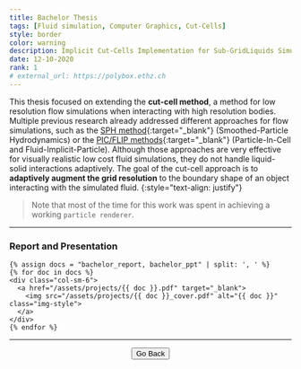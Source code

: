 ```yaml
---
title: Bachelor Thesis
tags: [Fluid simulation, Computer Graphics, Cut-Cells]
style: border
color: warning
description: Implicit Cut-Cells Implementation for Sub-GridLiquids Simulation
date: 12-10-2020
rank: 1
# external_url: https://polybox.ethz.ch
---
```


This thesis focused on extending the **cut-cell method**, a method for low resolution flow simulations when interacting with high resolution bodies. Multiple previous research already addressed different approaches for flow simulations, such as the [SPH method](https://en.wikipedia.org/wiki/Smoothed-particle_hydrodynamics){:target="_blank"} (Smoothed-Particle Hydrodynamics) or the [PIC/FLIP methods](https://en.wikipedia.org/wiki/Particle-in-cell){:target="_blank"} (Particle-In-Cell and Fluid-Implicit-Particle). Although those approaches are very effective for visually realistic low cost fluid simulations, they do not handle liquid-solid interactions adaptively. The goal of the cut-cell approach is to **adaptively augment the grid resolution** to the boundary shape of an object interacting with the simulated fluid.
{:style="text-align: justify"}

> Note that most of the time for this work was spent in achieving a working `particle renderer`.

<hr>

### Report and Presentation

<div class="container">
  <div class="row align-items-center">

    {% assign docs = "bachelor_report, bachelor_ppt" | split: ', ' %}
    {% for doc in docs %}
    <div class="col-sm-6">
      <a href="/assets/projects/{{ doc }}.pdf" target="_blank">
        <img src="/assets/projects/{{ doc }}_cover.pdf" alt="{{ doc }}" class="img-style">
      </a>
    </div>
    {% endfor %}

  </div>
</div>

<hr>

<center><button type="button" class="btn btn-outline-primary" onclick="history.back()">Go Back</button></center>
